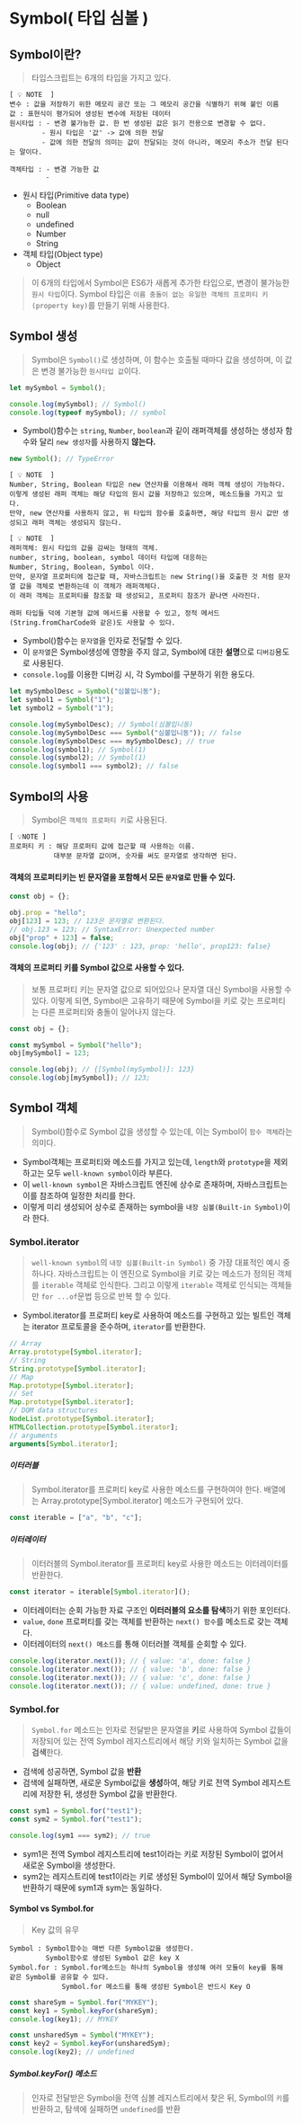 # Symbol( 타입 심볼 )

## Symbol이란?

> 타입스크립트는 6개의 타입을 가지고 있다.

```
[ 💡 NOTE  ]
변수 : 값을 저장하기 위한 메모리 공간 또는 그 메모리 공간을 식별하기 위해 붙인 이름
값 : 표현식이 평가되어 생성된 변수에 저장된 데이터
원시타입 : - 변경 불가능한 값. 한 번 생성된 값은 읽기 전용으로 변경할 수 없다.
        - 원시 타입은 '값' -> 값에 의한 전달
        - 값에 의한 전달의 의미는 값이 전달되는 것이 아니라, 메모리 주소가 전달 된다는 말이다.

객체타입 : - 변경 가능한 값
         -
```

- 원시 타입(Primitive data type)
  - Boolean
  - null
  - undefined
  - Number
  - String
- 객체 타입(Object type)
  - Object

> 이 6개의 타입에서 Symbol은 ES6가 새롭게 추가한 타입으로, 변경이 불가능한 `원시 타입`이다.
> Symbol 타입은 `이름 충돌이 없는 유일한 객체의 프로퍼티 키(property key)`를 만들기 위해 사용한다.

## Symbol 생성

> Symbol은 `Symbol()`로 생성하며, 이 함수는 호출될 때마다 값을 생성하며, 이 값은 변경 불가능한 `원시타입 값`이다.

```jsx
let mySymbol = Symbol();

console.log(mySymbol); // Symbol()
console.log(typeof mySymbol); // symbol
```

- Symbol()함수는 `string`, `Number`, `boolean`과 깉이 래퍼객체를 생성하는 생성자 함수와 달리 `new 생성자`를 사용하지 **않는다.**

```jsx
new Symbol(); // TypeError
```

```
[ 💡 NOTE  ]
Number, String, Boolean 타입은 new 연산자를 이용해서 래퍼 객체 생성이 가능하다.
이렇게 생성된 래퍼 객체는 해당 타입의 원시 값을 저장하고 있으며, 메소드들을 가지고 있다.
만약, new 연산자를 사용하지 않고, 위 타입의 함수를 호출하면, 해당 타입의 원시 값만 생성되고 래퍼 객체는 생성되지 않는다.
```

```
[ 💡 NOTE  ]
래퍼객체: 원시 타입의 값을 감싸는 형태의 객체.
number, string, boolean, symbol 데이터 타입에 대응하는
Number, String, Boolean, Symbol 이다.
만약, 문자열 프로퍼티에 접근할 때, 자바스크립트는 new String()을 호출한 것 처럼 문자열 값을 객체로 변환하는데 이 객체가 래퍼객체다.
이 래퍼 객체는 프로퍼티를 참조할 때 생성되고, 프로퍼티 참조가 끝나면 사라진다.

래퍼 타입들 덕에 기본형 값에 메서드를 사용할 수 있고, 정적 메서드(String.fromCharCode와 같은)도 사용할 수 있다.
```

- Symbol()함수는 `문자열`을 인자로 전달할 수 있다.
- 이 `문자열`은 Symbol생성에 영향을 주지 않고, Symbol에 대한 **설명**으로 `디버깅`용도로 사용된다.
- `console.log`를 이용한 디버깅 시, 각 Symbol를 구분하기 위한 용도다.

```jsx
let mySymbolDesc = Symbol("심볼입니동");
let symbol1 = Symbol("1");
let symbol2 = Symbol("1");

console.log(mySymbolDesc); // Symbol(심볼입니동)
console.log(mySymbolDesc === Symbol("심볼입니동")); // false
console.log(mySymbolDesc === mySymbolDesc); // true
console.log(symbol1); // Symbol(1)
console.log(symbol2); // Symbol(1)
console.log(symbol1 === symbol2); // false
```

## Symbol의 사용

> Symbol은 `객체의 프로퍼티 키`로 사용된다.

```
[ 💡NOTE ]
프로퍼티 키 : 해당 프로퍼티 값에 접근할 때 사용하는 이름.
           대부분 문자열 값이며, 숫자를 써도 문자열로 생각하면 된다.
```

#### 객체의 프로퍼티키는 빈 문자열을 포함해서 모든 `문자열`로 만들 수 있다.

```jsx
const obj = {};

obj.prop = "hello";
obj[123] = 123; // 123은 문자열로 변환된다.
// obj.123 = 123; // SyntaxError: Unexpected number
obj["prop" + 123] = false;
console.log(obj); // {'123' : 123, prop: 'hello', prop123: false}
```

#### 객체의 프로퍼티 키를 Symbol 값으로 사용할 수 있다.

> 보통 프로퍼티 키는 문자열 값으로 되어있으나 문자열 대신 Symbol을 사용할 수 있다.
> 이렇게 되면, Symbol은 고유하기 때문에 Symbol을 키로 갖는 프로퍼티는 다른 프로퍼티와 충돌이 일어나지 않는다.

```jsx
const obj = {};

const mySymbol = Symbol("hello");
obj[mySymbol] = 123;

console.log(obj); // {[Symbol(mySymbol)]: 123}
console.log(obj[mySymbol]); // 123;
```

## Symbol 객체

> Symbol()함수로 Symbol 값을 생성할 수 있는데, 이는 Symbol이 `함수 객체`라는 의미다.<br/>

- Symbol객체는 프로퍼티와 메소드를 가지고 있는데, `length`와 `prototype`을 제외하고는 모두 `well-known symbol`이라 부른다.
- 이 `well-known symbol`은 자바스크립트 엔진에 상수로 존재하며, 자바스크립트는 이를 참조하여 일정한 처리를 한다.
- 이렇게 미리 생성되어 상수로 존재하는 symbol을 `내장 심볼(Built-in Symbol)`이라 한다.

### Symbol.iterator

> `well-known symbol`의 `내장 심볼(Built-in Symbol)` 중 가장 대표적인 예시 중 하나다.
> 자바스크립트는 이 엔진으로 Symbol을 키로 갖는 메소드가 정의된 객체를 `iterable` 객체로 인식한다.
> 그리고 이렇게 `iterable` 객체로 인식되는 객체들만 `for ...of`문법 등으로 반복 할 수 있다.

- Symbol.iterator를 프로퍼티 key로 사용하여 메소드를 구현하고 있는 빌트인 객체는 iterator 프로토콜을 준수하며, `iterator`를 반환한다.

```jsx
// Array
Array.prototype[Symbol.iterator];
// String
String.prototype[Symbol.iterator];
// Map
Map.prototype[Symbol.iterator];
// Set
Map.prototype[Symbol.iterator];
// DOM data structures
NodeList.prototype[Symbol.iterator];
HTMLCollection.prototype[Symbol.iterator];
// arguments
arguments[Symbol.iterator];
```

##### 이터러블

> Symbol.iterator를 프로퍼티 key로 사용한 메소드를 구현하여야 한다.
> 배열에는 Array.prototype[Symbol.iterator] 메소드가 구현되어 있다.

```jsx
const iterable = ["a", "b", "c"];
```

##### 이터레이터

> 이터러블의 Symbol.iterator를 프로퍼티 key로 사용한 메소드는 이터레이터를 반환한다.

```jsx
const iterator = iterable[Symbol.iterator]();
```

- 이터레이터는 순회 가능한 자료 구조인 **이터러블의 요소를 탐색**하기 위한 포인터다.
- `value`, `done` 프로퍼티를 갖는 객체를 반환하는 `next() 함수`를 메소드로 갖는 객체다.
- 이터레이터의 `next() 메소드`를 통해 이터러블 객체를 순회할 수 있다.

```jsx
console.log(iterator.next()); // { value: 'a', done: false }
console.log(iterator.next()); // { value: 'b', done: false }
console.log(iterator.next()); // { value: 'c', done: false }
console.log(iterator.next()); // { value: undefined, done: true }
```

### Symbol.for

> `Symbol.for` 메소드는 인자로 전달받은 문자열을 **키**로 사용하여 Symbol 값들이 저장되어 있는 전역 Symbol 레지스트리에서 해당 키와 일치하는 Symbol 값을 **검색**한다.

- 검색에 성공하면, Symbol 값을 **반환**
- 검색에 실패하면, 새로운 Symbol값을 **생성**하여, 해당 키로 전역 Symbol 레지스트리에 저장한 뒤, 생성한 Symbol 값을 반환한다.

```jsx
const sym1 = Symbol.for("test1");
const sym2 = Symbol.for("test1");

console.log(sym1 === sym2); // true
```

- sym1은 전역 Symbol 레지스트리에 test1이라는 키로 저장된 Symbol이 없어서 새로운 Symbol을 생성한다.
- sym2는 레지스트리에 test1이라는 키로 생성된 Symbol이 있어서 해당 Symbol을 반환하기 때문에 sym1과 sym는 동일하다.

#### Symbol vs Symbol.for

> Key 값의 유무

```
Symbol : Symbol함수는 매번 다른 Symbol값을 생성한다.
         Symbol함수로 생성된 Symbol 값은 key X
Symbol.for : Symbol.for메소드는 하나의 Symbol을 생성해 여러 모듈이 key를 통해 같은 Symbol를 공유할 수 있다.
             Symbol.for 메소드를 통해 생성된 Symbol은 반드시 Key O
```

```jsx
const shareSym = Symbol.for("MYKEY");
const key1 = Symbol.keyFor(shareSym);
console.log(key1); // MYKEY

const unsharedSym = Symbol("MYKEY");
const key2 = Symbol.keyFor(unsharedSym);
console.log(key2); // undefined
```

##### Symbol.keyFor() 메소드

> 인자로 전달받은 Symbol을 전역 심볼 레지스트리에서 찾은 뒤, Symbol의 `키`를 반환하고, 탐색에 실패하면 `undefined`를 반환
